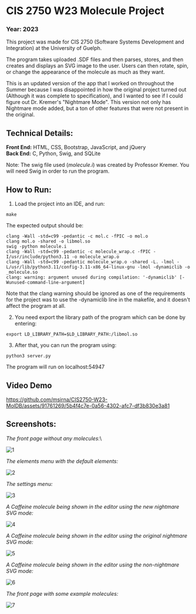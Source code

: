 # CIS 2750 W23 Molecule Project
### Year: 2023
This project was made for CIS 2750 (Software Systems Development and Integration) at the University of Guelph.

The program takes uploaded .SDF files and then parses, stores, and then creates and displays an SVG image to the user. Users can then rotate, spin, or change the appearance of the molecule as much as they want.

This is an updated version of the app that I worked on throughout the Summer because I was disappointed in how the original project turned out (Although it was complete to specification), and I wanted to see if I could figure out Dr. Kremer's "Nightmare Mode". This version not only has Nightmare mode added, but a ton of other features that were not present in the original.

## Technical Details:
**Front End:** HTML, CSS, Bootstrap, JavaScript, and jQuery<br/>
**Back End:** C, Python, Swig, and SQLite

Note: The swig file used (*molecule.i*) was created by Professor Kremer. You will need Swig in order to run the program.

## How to Run:
1. Load the project into an IDE, and run:
```
make
```
The expected output should be:
```
clang -Wall -std=c99 -pedantic -c mol.c -fPIC -o mol.o
clang mol.o -shared -o libmol.so
swig -python molecule.i
clang -Wall -std=c99 -pedantic -c molecule_wrap.c -fPIC -I/usr/include/python3.11 -o molecule_wrap.o
clang -Wall -std=c99 -pedantic molecule_wrap.o -shared -L. -lmol -L/usr/lib/python3.11/config-3.11-x86_64-linux-gnu -lmol -dynamiclib -o _molecule.so
clang: warning: argument unused during compilation: '-dynamiclib' [-Wunused-command-line-argument]
````
Note that the clang warning should be ignored as one of the requirements for the project was to use the -dynamiclib line in the makefile, and it doesn't affect the program at all.

2. You need export the library path of the program which can be done by entering:
```
export LD_LIBRARY_PATH=$LD_LIBRARY_PATH:/libmol.so
```
3. After that, you can run the program using:
```
python3 server.py
```
The program will run on localhost:54947

## Video Demo

https://github.com/msirna/CIS2750-W23-MolDB/assets/91761269/5b4f4c7e-0a56-4302-afc7-df3b830e3a81

## Screenshots:

*The front page without any molecules:*\

![1](https://github.com/msirna/CIS2750-W23-MolDB/assets/91761269/2a68cec4-0983-43d1-a8a2-5af340b513b1)

*The elements menu with the default elements:*

![2](https://github.com/msirna/CIS2750-W23-MolDB/assets/91761269/0fbd79e2-9443-48a1-a2a9-98b2ac944ed4)

*The settings menu:*

![3](https://github.com/msirna/CIS2750-W23-MolDB/assets/91761269/22366976-2cd7-4db2-b365-d1ab4827f313)

*A Caffeine molecule being shown in the editor using the new nightmare SVG mode:*

![4](https://github.com/msirna/CIS2750-W23-MolDB/assets/91761269/d3e68704-915f-4193-aa71-68614adfe484)

*A Caffeine molecule being shown in the editor using the original nightmare SVG mode:*

![5](https://github.com/msirna/CIS2750-W23-MolDB/assets/91761269/660c10e0-f051-4d51-893d-7dc031d3691f)

*A Caffeine molecule being shown in the editor using the non-nightmare SVG mode:*

![6](https://github.com/msirna/CIS2750-W23-MolDB/assets/91761269/59098e15-9de9-4ba1-9d46-58e4b680d96b)

*The front page with some example molecules:*

![7](https://github.com/msirna/CIS2750-W23-MolDB/assets/91761269/abda94b2-791b-4e6e-b7d9-c8a2b6223547)

